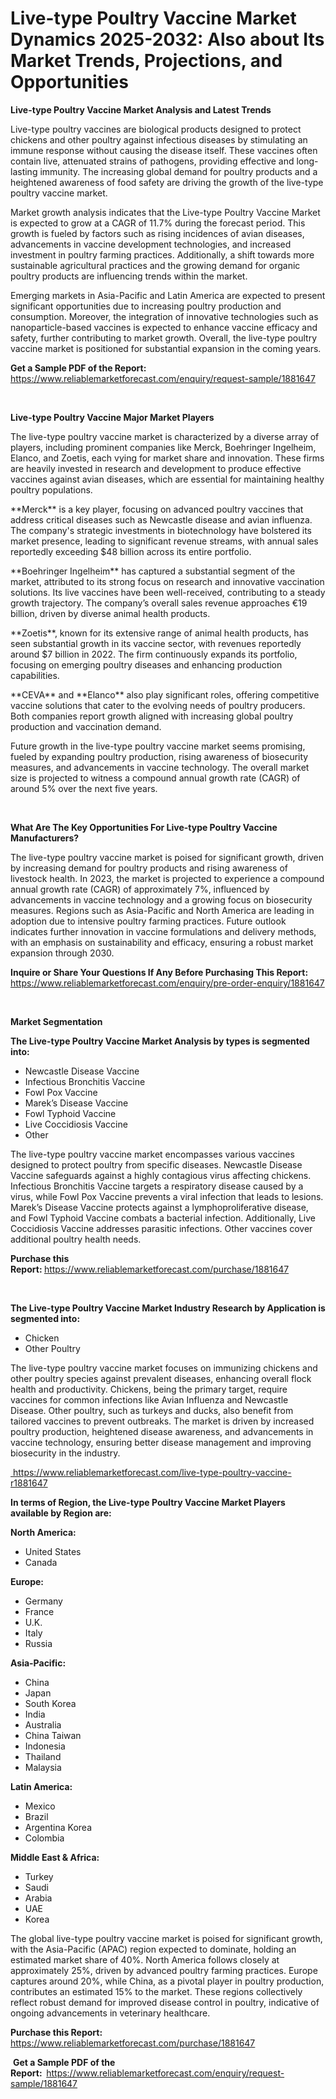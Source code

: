 <p><h1>Live-type Poultry Vaccine Market Dynamics 2025-2032: Also about Its Market Trends, Projections, and Opportunities</h1></p><p><strong>Live-type Poultry Vaccine Market Analysis and Latest Trends</strong></p>
<p><p>Live-type poultry vaccines are biological products designed to protect chickens and other poultry against infectious diseases by stimulating an immune response without causing the disease itself. These vaccines often contain live, attenuated strains of pathogens, providing effective and long-lasting immunity. The increasing global demand for poultry products and a heightened awareness of food safety are driving the growth of the live-type poultry vaccine market.</p><p>Market growth analysis indicates that the Live-type Poultry Vaccine Market is expected to grow at a CAGR of 11.7% during the forecast period. This growth is fueled by factors such as rising incidences of avian diseases, advancements in vaccine development technologies, and increased investment in poultry farming practices. Additionally, a shift towards more sustainable agricultural practices and the growing demand for organic poultry products are influencing trends within the market.</p><p>Emerging markets in Asia-Pacific and Latin America are expected to present significant opportunities due to increasing poultry production and consumption. Moreover, the integration of innovative technologies such as nanoparticle-based vaccines is expected to enhance vaccine efficacy and safety, further contributing to market growth. Overall, the live-type poultry vaccine market is positioned for substantial expansion in the coming years.</p></p>
<p><strong>Get a Sample PDF of the Report:&nbsp;</strong> <a href="https://www.reliablemarketforecast.com/enquiry/request-sample/1881647?utm_campaign=1097&utm_medium=2&utm_source=Github&utm_content=ia&utm_term=19042025&utm_id=live-type-poultry-vaccine">https://www.reliablemarketforecast.com/enquiry/request-sample/1881647</a></p>
<p>&nbsp;</p>
<p><strong>Live-type Poultry Vaccine Major Market Players</strong></p>
<p><p>The live-type poultry vaccine market is characterized by a diverse array of players, including prominent companies like Merck, Boehringer Ingelheim, Elanco, and Zoetis, each vying for market share and innovation. These firms are heavily invested in research and development to produce effective vaccines against avian diseases, which are essential for maintaining healthy poultry populations.</p><p>**Merck** is a key player, focusing on advanced poultry vaccines that address critical diseases such as Newcastle disease and avian influenza. The company's strategic investments in biotechnology have bolstered its market presence, leading to significant revenue streams, with annual sales reportedly exceeding $48 billion across its entire portfolio.</p><p>**Boehringer Ingelheim** has captured a substantial segment of the market, attributed to its strong focus on research and innovative vaccination solutions. Its live vaccines have been well-received, contributing to a steady growth trajectory. The company’s overall sales revenue approaches €19 billion, driven by diverse animal health products.</p><p>**Zoetis**, known for its extensive range of animal health products, has seen substantial growth in its vaccine sector, with revenues reportedly around $7 billion in 2022. The firm continuously expands its portfolio, focusing on emerging poultry diseases and enhancing production capabilities.</p><p>**CEVA** and **Elanco** also play significant roles, offering competitive vaccine solutions that cater to the evolving needs of poultry producers. Both companies report growth aligned with increasing global poultry production and vaccination demand.</p><p>Future growth in the live-type poultry vaccine market seems promising, fueled by expanding poultry production, rising awareness of biosecurity measures, and advancements in vaccine technology. The overall market size is projected to witness a compound annual growth rate (CAGR) of around 5% over the next five years.</p></p>
<p>&nbsp;</p>
<p><strong>What Are The Key Opportunities For Live-type Poultry Vaccine Manufacturers?</strong></p>
<p><p>The live-type poultry vaccine market is poised for significant growth, driven by increasing demand for poultry products and rising awareness of livestock health. In 2023, the market is projected to experience a compound annual growth rate (CAGR) of approximately 7%, influenced by advancements in vaccine technology and a growing focus on biosecurity measures. Regions such as Asia-Pacific and North America are leading in adoption due to intensive poultry farming practices. Future outlook indicates further innovation in vaccine formulations and delivery methods, with an emphasis on sustainability and efficacy, ensuring a robust market expansion through 2030.</p></p>
<p><strong>Inquire or Share Your Questions If Any Before Purchasing This Report:</strong> <a href="https://www.reliablemarketforecast.com/enquiry/pre-order-enquiry/1881647?utm_campaign=1097&utm_medium=2&utm_source=Github&utm_content=ia&utm_term=19042025&utm_id=live-type-poultry-vaccine">https://www.reliablemarketforecast.com/enquiry/pre-order-enquiry/1881647</a></p>
<p>&nbsp;</p>
<p><strong>Market Segmentation</strong></p>
<p><strong>The Live-type Poultry Vaccine Market Analysis by types is segmented into:</strong></p>
<p><ul><li>Newcastle Disease Vaccine</li><li>Infectious Bronchitis Vaccine</li><li>Fowl Pox Vaccine</li><li>Marek’s Disease Vaccine</li><li>Fowl Typhoid Vaccine</li><li>Live Coccidiosis Vaccine</li><li>Other</li></ul></p>
<p><p>The live-type poultry vaccine market encompasses various vaccines designed to protect poultry from specific diseases. Newcastle Disease Vaccine safeguards against a highly contagious virus affecting chickens. Infectious Bronchitis Vaccine targets a respiratory disease caused by a virus, while Fowl Pox Vaccine prevents a viral infection that leads to lesions. Marek’s Disease Vaccine protects against a lymphoproliferative disease, and Fowl Typhoid Vaccine combats a bacterial infection. Additionally, Live Coccidiosis Vaccine addresses parasitic infections. Other vaccines cover additional poultry health needs.</p></p>
<p><strong>Purchase this Report:&nbsp;</strong><a href="https://www.reliablemarketforecast.com/purchase/1881647?utm_campaign=1097&utm_medium=2&utm_source=Github&utm_content=ia&utm_term=19042025&utm_id=live-type-poultry-vaccine">https://www.reliablemarketforecast.com/purchase/1881647</a></p>
<p>&nbsp;</p>
<p><strong>The Live-type Poultry Vaccine Market Industry Research by Application is segmented into:</strong></p>
<p><ul><li>Chicken</li><li>Other Poultry</li></ul></p>
<p><p>The live-type poultry vaccine market focuses on immunizing chickens and other poultry species against prevalent diseases, enhancing overall flock health and productivity. Chickens, being the primary target, require vaccines for common infections like Avian Influenza and Newcastle Disease. Other poultry, such as turkeys and ducks, also benefit from tailored vaccines to prevent outbreaks. The market is driven by increased poultry production, heightened disease awareness, and advancements in vaccine technology, ensuring better disease management and improving biosecurity in the industry.</p></p>
<p><a href="https://www.reliablemarketforecast.com/live-type-poultry-vaccine-r1881647?utm_campaign=1097&utm_medium=2&utm_source=Github&utm_content=ia&utm_term=19042025&utm_id=live-type-poultry-vaccine">&nbsp;https://www.reliablemarketforecast.com/live-type-poultry-vaccine-r1881647</a></p>
<p><strong>In terms of Region, the Live-type Poultry Vaccine Market Players available by Region are:</strong></p>
<p>
    <p> <strong> North America: </strong>
        <ul>
            <li>United States</li>
            <li>Canada</li>
        </ul>
        </p> 
    <p> <strong> Europe: </strong>
        <ul>
            <li>Germany</li>
            <li>France</li>
            <li>U.K.</li>
            <li>Italy</li>
            <li>Russia</li>
        </ul>
        </p> 
    <p> <strong> Asia-Pacific: </strong>
        <ul>
            <li>China</li>
            <li>Japan</li>
            <li>South Korea</li>
            <li>India</li>
            <li>Australia</li>
            <li>China Taiwan</li>
            <li>Indonesia</li>
            <li>Thailand</li>
            <li>Malaysia</li>
        </ul>
        </p> 
    <p> <strong> Latin America: </strong>
        <ul>
            <li>Mexico</li>
            <li>Brazil</li>
            <li>Argentina Korea</li>
            <li>Colombia</li>
        </ul>
        </p> 
    <p> <strong> Middle East & Africa: </strong>
        <ul>
            <li>Turkey</li>
            <li>Saudi</li>
            <li>Arabia</li>
            <li>UAE</li>
            <li>Korea</li>
        </ul>
    </p>
    </p>
<p><p>The global live-type poultry vaccine market is poised for significant growth, with the Asia-Pacific (APAC) region expected to dominate, holding an estimated market share of 40%. North America follows closely at approximately 25%, driven by advanced poultry farming practices. Europe captures around 20%, while China, as a pivotal player in poultry production, contributes an estimated 15% to the market. These regions collectively reflect robust demand for improved disease control in poultry, indicative of ongoing advancements in veterinary healthcare.</p></p>
<p><strong>Purchase this Report: </strong><a href="https://www.reliablemarketforecast.com/purchase/1881647?utm_campaign=1097&utm_medium=2&utm_source=Github&utm_content=ia&utm_term=19042025&utm_id=live-type-poultry-vaccine">https://www.reliablemarketforecast.com/purchase/1881647</a></p>
<p>&nbsp;<strong>Get a Sample PDF of the Report:&nbsp;&nbsp;</strong><a href="https://www.reliablemarketforecast.com/enquiry/request-sample/1881647?utm_campaign=1097&utm_medium=2&utm_source=Github&utm_content=ia&utm_term=19042025&utm_id=live-type-poultry-vaccine">https://www.reliablemarketforecast.com/enquiry/request-sample/1881647</a></p>
<p><strong></strong></p>
<p><p></p><p></p><p></p></p>